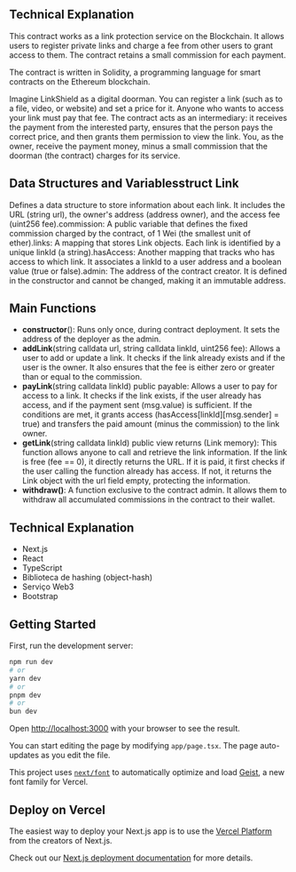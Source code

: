 
## Technical Explanation
This contract works as a link protection service on the Blockchain. It allows users to register private links and charge a fee from other users to grant access to them. The contract retains a small commission for each payment.

The contract is written in Solidity, a programming language for smart contracts on the Ethereum blockchain.

Imagine LinkShield as a digital doorman. You can register a link (such as to a file, video, or website) and set a price for it. Anyone who wants to access your link must pay that fee. The contract acts as an intermediary: it receives the payment from the interested party, ensures that the person pays the correct price, and then grants them permission to view the link. You, as the owner, receive the payment money, minus a small commission that the doorman (the contract) charges for its service.

## Data Structures and Variablesstruct Link
Defines a data structure to store information about each link. It includes the URL (string url), the owner's address (address owner), and the access fee (uint256 fee).commission: A public variable that defines the fixed commission charged by the contract, of 1 Wei (the smallest unit of ether).links: A mapping that stores Link objects. Each link is identified by a unique linkId (a string).hasAccess: Another mapping that tracks who has access to which link. It associates a linkId to a user address and a boolean value (true or false).admin: The address of the contract creator. It is defined in the constructor and cannot be changed, making it an immutable address.

## Main Functions 
- **constructor**(): Runs only once, during contract deployment. It sets the address of the deployer as the admin. 
- **addLink**(string calldata url, string calldata linkId, uint256 fee): Allows a user to add or update a link. It checks if the link already exists and if the user is the owner. It also ensures that the fee is either zero or greater than or equal to the commission. 
- **payLink**(string calldata linkId) public payable: Allows a user to pay for access to a link. It checks if the link exists, if the user already has access, and if the payment sent (msg.value) is sufficient. If the conditions are met, it grants access (hasAccess[linkId][msg.sender] = true) and transfers the paid amount (minus the commission) to the link owner.
- **getLink**(string calldata linkId) public view returns (Link memory): This function allows anyone to call and retrieve the link information. If the link is free (fee == 0), it directly returns the URL. If it is paid, it first checks if the user calling the function already has access. If not, it returns the Link object with the url field empty, protecting the information.
- **withdraw()**: A function exclusive to the contract admin. It allows them to withdraw all accumulated commissions in the contract to their wallet.

## Technical Explanation
- Next.js
- React
- TypeScript
- Biblioteca de hashing (object-hash)
- Serviço Web3 
- Bootstrap

## Getting Started

First, run the development server:

```bash
npm run dev
# or
yarn dev
# or
pnpm dev
# or
bun dev
```

Open [http://localhost:3000](http://localhost:3000) with your browser to see the result.

You can start editing the page by modifying `app/page.tsx`. The page auto-updates as you edit the file.

This project uses [`next/font`](https://nextjs.org/docs/app/building-your-application/optimizing/fonts) to automatically optimize and load [Geist](https://vercel.com/font), a new font family for Vercel.


## Deploy on Vercel

The easiest way to deploy your Next.js app is to use the [Vercel Platform](https://vercel.com/new?utm_medium=default-template&filter=next.js&utm_source=create-next-app&utm_campaign=create-next-app-readme) from the creators of Next.js.

Check out our [Next.js deployment documentation](https://nextjs.org/docs/app/building-your-application/deploying) for more details.
